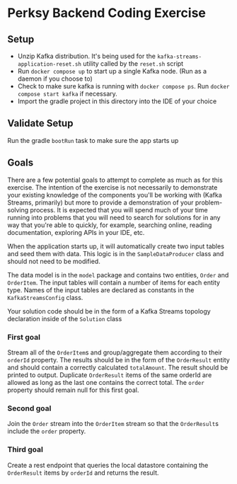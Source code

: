 # Perksy Backend Coding Exercise

## Setup

* Unzip Kafka distribution. It's being used for the `kafka-streams-application-reset.sh` utility
called by the `reset.sh` script
* Run `docker compose up` to start up a single Kafka node. (Run as a daemon if you choose to)
* Check to make sure kafka is running with `docker compose ps`. Run `docker compose start kafka` if
necessary.
* Import the gradle project in this directory into the IDE of your choice

## Validate Setup

Run the gradle `bootRun` task to make sure the app starts up

## Goals

There are a few potential goals to attempt to complete as much as for this exercise. The intention
of the exercise is not necessarily to demonstrate your existing knowledge of the components you'll
be working with (Kafka Streams, primarily) but more to provide a demonstration of your problem-
solving process. It is expected that you will spend much of your time running into problems that
you will need to search for solutions for in any way that you're able to quickly, for example,
searching online, reading documentation, exploring APIs in your IDE, etc.

When the application starts up, it will automatically create two input tables and seed them with
data. This logic is in the `SampleDataProducer` class and should not need to be modified.

The data model is in the `model` package and contains two entities, `Order` and `OrderItem`. The
input tables will contain a number of items for each entity type. Names of the input tables are
declared as constants in the `KafkaStreamsConfig` class.

Your solution code should be in the form of a Kafka Streams topology declaration inside of the
`Solution` class

### First goal

Stream all of the `OrderItem`s and group/aggregate them according to their `orderId` property.
The results should be in the form of the `OrderResult` entity and should contain a correctly
calculated `totalAmount`. The result should be printed to output. Duplicate `OrderResult` items
of the same orderId are allowed as long as the last one contains the correct total. The `order`
property should remain null for this first goal.

### Second goal

Join the `Order` stream into the `OrderItem` stream so that the `OrderResult`s include the `order`
property.

### Third goal

Create a rest endpoint that queries the local datastore containing the `OrderResult` items
by `orderId` and returns the result.